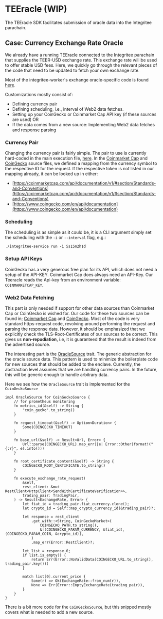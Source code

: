 # TEEracle (WIP)

The TEEracle SDK facilitates submission of oracle data into the Integritee parachain.

## Case: Currency Exchange Rate Oracle

We already have a running TEEracle connected to the Integritee parachain that supplies the TEER-USD exchange rate. This exchange rate will be used to offer stable USD fees. Here, we quickly go through the relevant pieces of the code that need to be updated to fetch your own exchange rate.

Most of the integritee-worker's exchange oracle-specific code is found [here](https://github.com/integritee-network/teeracle/tree/master/app-libs/exchange-oracle).

Customizations mostly consist of:

* Defining currency pair
* Defining scheduling, i.e., interval of Web2 data fetches.
* Setting up your CoinGecko or Coinmarket Cap API key (if these sources are used) OR
* If the data comes from a new source: Implementing Web2 data fetches and response parsing

### Currency Pair

Changing the currency pair is fairly simple. The pair to use is currently hard-coded in the main execution file, [here](https://github.com/integritee-network/teeracle/blob/cdd376bcb4ee3c96f54bc0e6e1653759bad1ace9/service/src/main.rs#L576). In the  [Coinmarket Cap](https://github.com/integritee-network/teeracle/blob/master/app-libs/exchange-oracle/src/coin\_market\_cap.rs) and [CoinGecko](https://github.com/integritee-network/teeracle/blob/master/app-libs/exchange-oracle/src/coin\_gecko.rs) source files, we defined a mapping from the currency symbol to the respective ID for the request. If the respective token is not listed in our mapping already, it can be looked up in either:

* [https://coinmarketcap.com/api/documentation/v1/#section/Standards-and-Conventions](https://coinmarketcap.com/api/documentation/v1/#section/Standards-and-Conventions)
* [https://www.coingecko.com/en/api/documentation](https://www.coingecko.com/en/api/documentation)

### Scheduling

The scheduling is as simple as it could be, it is a CLI argument simply set the scheduling with the `-i` or `--interval` flag, e.g.:

```
./integritee-service run -i 5s15m2h1d
```

### Setup API Keys

CoinGecko has a very generous free plan for its API, which does not need a setup of the API-KEY. Coinmarket Cap does always need an API-Key. Our Teeracle reads the Api-key from an environment variable: `COINMARKETCAP_KEY`.

### Web2 Data Fetching

This part is only needed if support for other data sources than Coinmarket Cap or CoinGecko is wished for. Our code for these two sources can be found in; [Coinmarket Cap](https://github.com/integritee-network/teeracle/blob/master/app-libs/exchange-oracle/src/coin\_market\_cap.rs) and [CoinGecko](https://github.com/integritee-network/teeracle/blob/master/app-libs/exchange-oracle/src/coin\_gecko.rs). Most of the code is very standard https-request code, revolving around performing the request and parsing the response data. However, it should be emphasized that we explicitly check the TLS-Root-Certificates of our sources to be correct. This gives us **non-repudiation,** i.e, it is guaranteed that the result is indeed from the advertised source.

The interesting part is the [OracleSource](https://github.com/integritee-network/teeracle/blob/70fc6196e3f2fb2ddfde13619fcb35cc057990de/app-libs/exchange-oracle/src/exchange\_rate\_oracle.rs#L32) trait. The generic abstraction for the oracle source data. This pattern is used to minimize the boilerplate code for new sources that should be added to the enclave. Currently, the abstraction level assumes that we are handling currency pairs. In the future, this will be generic enough to handle arbitrary data.

Here we see how the `OracleSource` trait is implemented for the `CoinGeckoSource`

```
impl OracleSource for CoinGeckoSource {
	// for prometheus monitoring
	fn metrics_id(&self) -> String {
		"coin_gecko".to_string()
	}

	fn request_timeout(&self) -> Option<Duration> {
		Some(COINGECKO_TIMEOUT)
	}

	fn base_url(&self) -> Result<Url, Error> {
		Url::parse(COINGECKO_URL).map_err(|e| Error::Other(format!("{:?}", e).into()))
	}

	fn root_certificate_content(&self) -> String {
		COINGECKO_ROOT_CERTIFICATE.to_string()
	}

	fn execute_exchange_rate_request(
		&self,
		rest_client: &mut RestClient<HttpClient<SendWithCertificateVerification>>,
		trading_pair: TradingPair,
	) -> Result<ExchangeRate, Error> {
		let fiat_id = trading_pair.fiat_currency.clone();
		let crypto_id = Self::map_crypto_currency_id(&trading_pair)?;

		let response = rest_client
			.get_with::<String, CoinGeckoMarket>(
				COINGECKO_PATH.to_string(),
				&[(COINGECKO_PARAM_CURRENCY, &fiat_id), (COINGECKO_PARAM_COIN, &crypto_id)],
			)
			.map_err(Error::RestClient)?;

		let list = response.0;
		if list.is_empty() {
			return Err(Error::NoValidData(COINGECKO_URL.to_string(), trading_pair.key()))
		}

		match list[0].current_price {
			Some(r) => Ok(ExchangeRate::from_num(r)),
			None => Err(Error::EmptyExchangeRate(trading_pair)),
		}
	}
}

```

There is a bit more code for the `CoinGeckoSource`, but this snipped mostly covers what is needed to add a new source.
